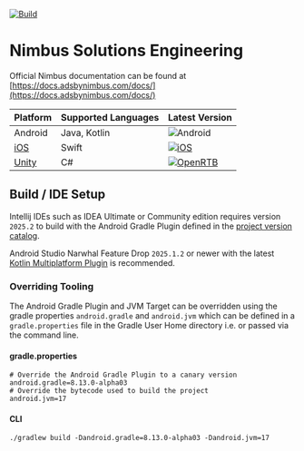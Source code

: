 [![Build](https://github.com/adsbynimbus/solutions/actions/workflows/build.yml/badge.svg)](https://github.com/adsbynimbus/solutions/actions/workflows/build.yml)
# Nimbus Solutions Engineering

Official Nimbus documentation can be found at [https://docs.adsbynimbus.com/docs/](https://docs.adsbynimbus.com/docs/)

| Platform                                       | Supported Languages | Latest Version                                                                                                                       |
|------------------------------------------------|---------------------|--------------------------------------------------------------------------------------------------------------------------------------|
| Android                                        | Java, Kotlin        | ![Android](https://img.shields.io/badge/release-v2.33.0-blue)                                                                        |
| [iOS](/../../../../adsbynimbus/nimbus-ios-sdk) | Swift               | [![iOS](https://img.shields.io/github/v/release/adsbynimbus/nimbus-ios-sdk)](https://github.com/adsbynimbus/nimbus-ios-sdk/releases) |
| [Unity](/../../../../adsbynimbus/nimbus-unity) | C#                  | [![OpenRTB](https://img.shields.io/github/v/release/adsbynimbus/nimbus-unity)](https://github.com/adsbynimbus/nimbus-unity/releases) |
[]()

## Build / IDE Setup

Intellij IDEs such as IDEA Ultimate or Community edition requires version `2025.2` to build with the
Android Gradle Plugin defined in the [project version catalog](gradle/libs.versions.toml).

Android Studio Narwhal Feature Drop `2025.1.2` or newer with the latest [Kotlin Multiplatform Plugin](https://www.jetbrains.com/help/kotlin-multiplatform-dev/multiplatform-plugin-releases.html#release-details)
is recommended.

### Overriding Tooling

The Android Gradle Plugin and JVM Target can be overridden using the gradle properties `android.gradle`
and `android.jvm` which can be defined in a `gradle.properties` file in the Gradle User Home directory
i.e. or passed via the command line.

#### gradle.properties
```properties
# Override the Android Gradle Plugin to a canary version
android.gradle=8.13.0-alpha03
# Override the bytecode used to build the project
android.jvm=17
```
#### CLI
```shell
./gradlew build -Dandroid.gradle=8.13.0-alpha03 -Dandroid.jvm=17
```
